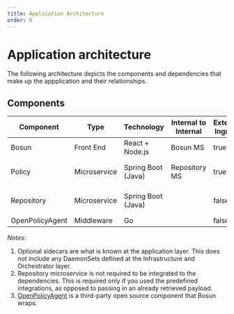 ```yaml
---
title: Application Architecture
order: 0
---
```


# Application architecture

The following architecture depicts the components and dependencies that make up the appplication and their relationships.

## Components

| Component       | Type         | Technology         | Internal to Internal | External Ingress | Internal Dependency      | External Dependency | Optional Sidecars |
| --------------- | ------------ | ------------------ | -------------------- | ---------------- | ------------------------ | ------------------- | ----------------- |
| Bosun           | Front End    | React + Node.js    | Bosun MS             | true             |                          |                     |                   |
| Policy          | Microservice | Spring Boot (Java) | Repository MS        | true             | MongoDB, OpenPolicyAgent |                     | New Relic APM     |
| Repository      | Microservice | Spring Boot (Java) |                      | false            | SonarQube, JFrog XRay    |                     | New Relic APM     |
| OpenPolicyAgent | Middleware   | Go                 |                      | false            |                          |                     |                   |

_Notes:_

1. Optional sidecars are what is known at the application layer. This does not include any DaemonSets defined at the Infrastructure and Orchestrator layer.
2. Repository microservice is not required to be integrated to the dependencies. This is required only if you used the predefined integrations, as opposed to passing in an already retrieved payload.
3. [OpenPolicyAgent](https://openpolicyagent.org/) is a third-party open source component that Bosun wraps.
